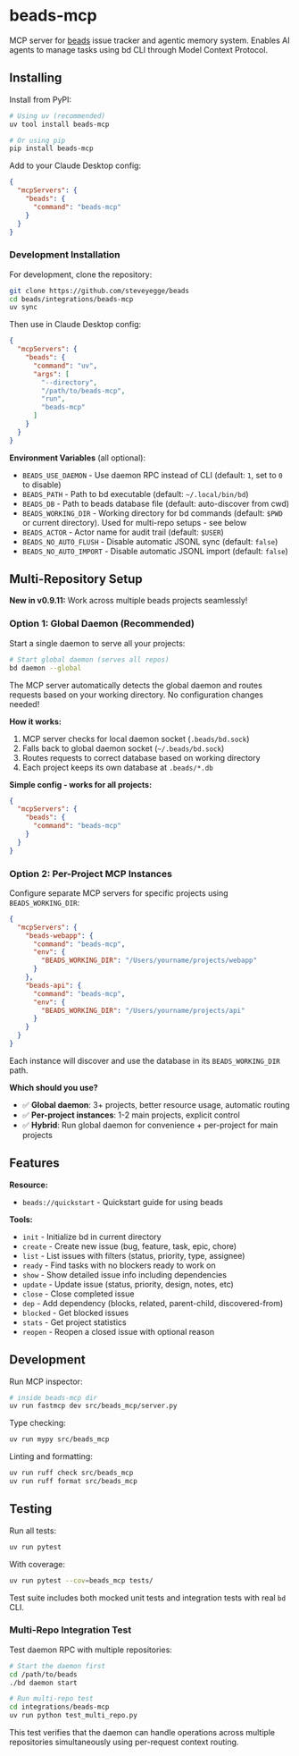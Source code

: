 # beads-mcp

MCP server for [beads](https://github.com/steveyegge/beads) issue tracker and agentic memory system.
Enables AI agents to manage tasks using bd CLI through Model Context Protocol.

## Installing

Install from PyPI:

```bash
# Using uv (recommended)
uv tool install beads-mcp

# Or using pip
pip install beads-mcp
```

Add to your Claude Desktop config:

```json
{
  "mcpServers": {
    "beads": {
      "command": "beads-mcp"
    }
  }
}
```

### Development Installation

For development, clone the repository:

```bash
git clone https://github.com/steveyegge/beads
cd beads/integrations/beads-mcp
uv sync
```

Then use in Claude Desktop config:

```json
{
  "mcpServers": {
    "beads": {
      "command": "uv",
      "args": [
        "--directory",
        "/path/to/beads-mcp",
        "run",
        "beads-mcp"
      ]
    }
  }
}
```

**Environment Variables** (all optional):
- `BEADS_USE_DAEMON` - Use daemon RPC instead of CLI (default: `1`, set to `0` to disable)
- `BEADS_PATH` - Path to bd executable (default: `~/.local/bin/bd`)
- `BEADS_DB` - Path to beads database file (default: auto-discover from cwd)
- `BEADS_WORKING_DIR` - Working directory for bd commands (default: `$PWD` or current directory). Used for multi-repo setups - see below
- `BEADS_ACTOR` - Actor name for audit trail (default: `$USER`)
- `BEADS_NO_AUTO_FLUSH` - Disable automatic JSONL sync (default: `false`)
- `BEADS_NO_AUTO_IMPORT` - Disable automatic JSONL import (default: `false`)

## Multi-Repository Setup

**New in v0.9.11:** Work across multiple beads projects seamlessly!

### Option 1: Global Daemon (Recommended)

Start a single daemon to serve all your projects:

```bash
# Start global daemon (serves all repos)
bd daemon --global
```

The MCP server automatically detects the global daemon and routes requests based on your working directory. No configuration changes needed!

**How it works:**
1. MCP server checks for local daemon socket (`.beads/bd.sock`)
2. Falls back to global daemon socket (`~/.beads/bd.sock`)
3. Routes requests to correct database based on working directory
4. Each project keeps its own database at `.beads/*.db`

**Simple config - works for all projects:**
```json
{
  "mcpServers": {
    "beads": {
      "command": "beads-mcp"
    }
  }
}
```

### Option 2: Per-Project MCP Instances

Configure separate MCP servers for specific projects using `BEADS_WORKING_DIR`:

```json
{
  "mcpServers": {
    "beads-webapp": {
      "command": "beads-mcp",
      "env": {
        "BEADS_WORKING_DIR": "/Users/yourname/projects/webapp"
      }
    },
    "beads-api": {
      "command": "beads-mcp",
      "env": {
        "BEADS_WORKING_DIR": "/Users/yourname/projects/api"
      }
    }
  }
}
```

Each instance will discover and use the database in its `BEADS_WORKING_DIR` path.

**Which should you use?**
- ✅ **Global daemon**: 3+ projects, better resource usage, automatic routing
- ✅ **Per-project instances**: 1-2 main projects, explicit control
- ✅ **Hybrid**: Run global daemon for convenience + per-project for main projects

## Features

**Resource:**
- `beads://quickstart` - Quickstart guide for using beads

**Tools:**
- `init` - Initialize bd in current directory
- `create` - Create new issue (bug, feature, task, epic, chore)
- `list` - List issues with filters (status, priority, type, assignee)
- `ready` - Find tasks with no blockers ready to work on
- `show` - Show detailed issue info including dependencies
- `update` - Update issue (status, priority, design, notes, etc)
- `close` - Close completed issue
- `dep` - Add dependency (blocks, related, parent-child, discovered-from)
- `blocked` - Get blocked issues
- `stats` - Get project statistics
- `reopen` - Reopen a closed issue with optional reason


## Development

Run MCP inspector:
```bash
# inside beads-mcp dir
uv run fastmcp dev src/beads_mcp/server.py
```

Type checking:
```bash
uv run mypy src/beads_mcp
```

Linting and formatting:
```bash
uv run ruff check src/beads_mcp
uv run ruff format src/beads_mcp
```

## Testing

Run all tests:
```bash
uv run pytest
```

With coverage:
```bash
uv run pytest --cov=beads_mcp tests/
```

Test suite includes both mocked unit tests and integration tests with real `bd` CLI.

### Multi-Repo Integration Test

Test daemon RPC with multiple repositories:
```bash
# Start the daemon first
cd /path/to/beads
./bd daemon start

# Run multi-repo test
cd integrations/beads-mcp
uv run python test_multi_repo.py
```

This test verifies that the daemon can handle operations across multiple repositories simultaneously using per-request context routing.
